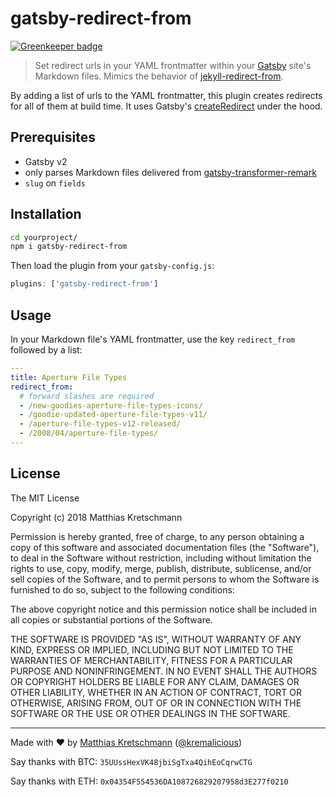 # gatsby-redirect-from

[![Greenkeeper badge](https://badges.greenkeeper.io/kremalicious/gatsby-redirect-from.svg)](https://greenkeeper.io/)

> Set redirect urls in your YAML frontmatter within your [Gatsby](https://www.gatsbyjs.org) site's Markdown files. Mimics the behavior of [jekyll-redirect-from](https://github.com/jekyll/jekyll-redirect-from).

By adding a list of urls to the YAML frontmatter, this plugin creates redirects for all of them at build time. It uses Gatsby's [createRedirect](https://next.gatsbyjs.org/docs/actions/#createRedirect) under the hood.

## Prerequisites

- Gatsby v2
- only parses Markdown files delivered from [gatsby-transformer-remark](https://github.com/gatsbyjs/gatsby/tree/master/packages/gatsby-transformer-remark)
- `slug` on `fields`

## Installation

```bash
cd yourproject/
npm i gatsby-redirect-from
```

Then load the plugin from your `gatsby-config.js`:

```js
plugins: ['gatsby-redirect-from']
```

## Usage

In your Markdown file's YAML frontmatter, use the key `redirect_from` followed by a list:

```yaml
---
title: Aperture File Types
redirect_from:
  # forward slashes are required
  - /new-goodies-aperture-file-types-icons/
  - /goodie-updated-aperture-file-types-v11/
  - /aperture-file-types-v12-released/
  - /2008/04/aperture-file-types/
---
```

## License

The MIT License

Copyright (c) 2018 Matthias Kretschmann

Permission is hereby granted, free of charge, to any person obtaining a copy of this software and associated documentation files (the "Software"), to deal in the Software without restriction, including without limitation the rights to use, copy, modify, merge, publish, distribute, sublicense, and/or sell copies of the Software, and to permit persons to whom the Software is furnished to do so, subject to the following conditions:

The above copyright notice and this permission notice shall be included in all copies or substantial portions of the Software.

THE SOFTWARE IS PROVIDED "AS IS", WITHOUT WARRANTY OF ANY KIND, EXPRESS OR IMPLIED, INCLUDING BUT NOT LIMITED TO THE WARRANTIES OF MERCHANTABILITY, FITNESS FOR A PARTICULAR PURPOSE AND NONINFRINGEMENT. IN NO EVENT SHALL THE AUTHORS OR COPYRIGHT HOLDERS BE LIABLE FOR ANY CLAIM, DAMAGES OR OTHER LIABILITY, WHETHER IN AN ACTION OF CONTRACT, TORT OR OTHERWISE, ARISING FROM, OUT OF OR IN CONNECTION WITH THE SOFTWARE OR THE USE OR OTHER DEALINGS IN THE SOFTWARE.

---

Made with ♥ by [Matthias Kretschmann](https://matthiaskretschmann.com) ([@kremalicious](https://github.com/kremalicious))

Say thanks with BTC:
`35UUssHexVK48jbiSgTxa4QihEoCqrwCTG`

Say thanks with ETH:
`0x04354F554536DA108726829207958d3E277f0210`
